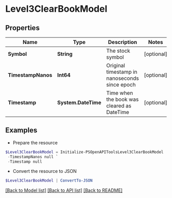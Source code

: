 # Level3ClearBookModel
## Properties

Name | Type | Description | Notes
------------ | ------------- | ------------- | -------------
**Symbol** | **String** | The stock symbol | [optional] 
**TimestampNanos** | **Int64** | Original timestamp in nanoseconds since epoch | [optional] 
**Timestamp** | **System.DateTime** | Time when the book was cleared as DateTime | [optional] 

## Examples

- Prepare the resource
```powershell
$Level3ClearBookModel = Initialize-PSOpenAPIToolsLevel3ClearBookModel  -Symbol null `
 -TimestampNanos null `
 -Timestamp null
```

- Convert the resource to JSON
```powershell
$Level3ClearBookModel | ConvertTo-JSON
```

[[Back to Model list]](../README.md#documentation-for-models) [[Back to API list]](../README.md#documentation-for-api-endpoints) [[Back to README]](../README.md)

